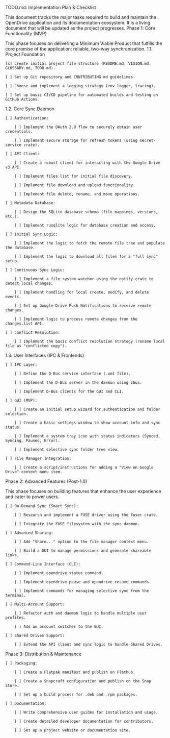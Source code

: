 TODO.md: Implementation Plan & Checklist

This document tracks the major tasks required to build and maintain the OpenDrive application and its documentation ecosystem. It is a living document that will be updated as the project progresses.
Phase 1: Core Functionality (MVP)

This phase focuses on delivering a Minimum Viable Product that fulfills the core promise of the application: reliable, two-way synchronization.
1.1. Project Foundation

    [x] Create initial project file structure (README.md, VISION.md, GLOSSARY.md, TODO.md).

    [ ] Set up Git repository and CONTRIBUTING.md guidelines.

    [ ] Choose and implement a logging strategy (env_logger, tracing).

    [ ] Set up basic CI/CD pipeline for automated builds and testing on GitHub Actions.

1.2. Core Sync Daemon

    [ ] Authentication:

        [ ] Implement the OAuth 2.0 flow to securely obtain user credentials.

        [ ] Implement secure storage for refresh tokens (using secret-service crate).

    [ ] API Client:

        [ ] Create a robust client for interacting with the Google Drive v3 API.

        [ ] Implement files.list for initial file discovery.

        [ ] Implement file download and upload functionality.

        [ ] Implement file delete, rename, and move operations.

    [ ] Metadata Database:

        [ ] Design the SQLite database schema (file mappings, versions, etc.).

        [ ] Implement rusqlite logic for database creation and access.

    [ ] Initial Sync Logic:

        [ ] Implement the logic to fetch the remote file tree and populate the database.

        [ ] Implement the logic to download all files for a "full sync" setup.

    [ ] Continuous Sync Logic:

        [ ] Implement a file system watcher using the notify crate to detect local changes.

        [ ] Implement handling for local create, modify, and delete events.

        [ ] Set up Google Drive Push Notifications to receive remote changes.

        [ ] Implement logic to process remote changes from the changes.list API.

    [ ] Conflict Resolution:

        [ ] Implement the basic conflict resolution strategy (rename local file as "conflicted copy").

1.3. User Interfaces (IPC & Frontends)

    [ ] IPC Layer:

        [ ] Define the D-Bus service interface (.xml file).

        [ ] Implement the D-Bus server in the daemon using zbus.

        [ ] Implement D-Bus clients for the GUI and CLI.

    [ ] GUI (MVP):

        [ ] Create an initial setup wizard for authentication and folder selection.

        [ ] Create a basic settings window to show account info and sync status.

        [ ] Implement a system tray icon with status indicators (Synced, Syncing, Paused, Error).

        [ ] Implement selective sync folder tree view.

    [ ] File Manager Integration:

        [ ] Create a script/instructions for adding a "View on Google Drive" context menu item.

Phase 2: Advanced Features (Post-1.0)

This phase focuses on building features that enhance the user experience and cater to power users.

    [ ] On-Demand Sync (Smart Sync):

        [ ] Research and implement a FUSE driver using the fuser crate.

        [ ] Integrate the FUSE filesystem with the sync daemon.

    [ ] Advanced Sharing:

        [ ] Add "Share..." option to the file manager context menu.

        [ ] Build a GUI to manage permissions and generate shareable links.

    [ ] Command-Line Interface (CLI):

        [ ] Implement opendrive status command.

        [ ] Implement opendrive pause and opendrive resume commands.

        [ ] Implement commands for managing selective sync from the terminal.

    [ ] Multi-Account Support:

        [ ] Refactor auth and daemon logic to handle multiple user profiles.

        [ ] Add an account switcher to the GUI.

    [ ] Shared Drives Support:

        [ ] Extend the API client and sync logic to handle Shared Drives.

Phase 3: Distribution & Maintenance

    [ ] Packaging:

        [ ] Create a Flatpak manifest and publish on Flathub.

        [ ] Create a Snapcraft configuration and publish on the Snap Store.

        [ ] Set up a build process for .deb and .rpm packages.

    [ ] Documentation:

        [ ] Write comprehensive user guides for installation and usage.

        [ ] Create detailed developer documentation for contributors.

        [ ] Set up a project website or documentation site.